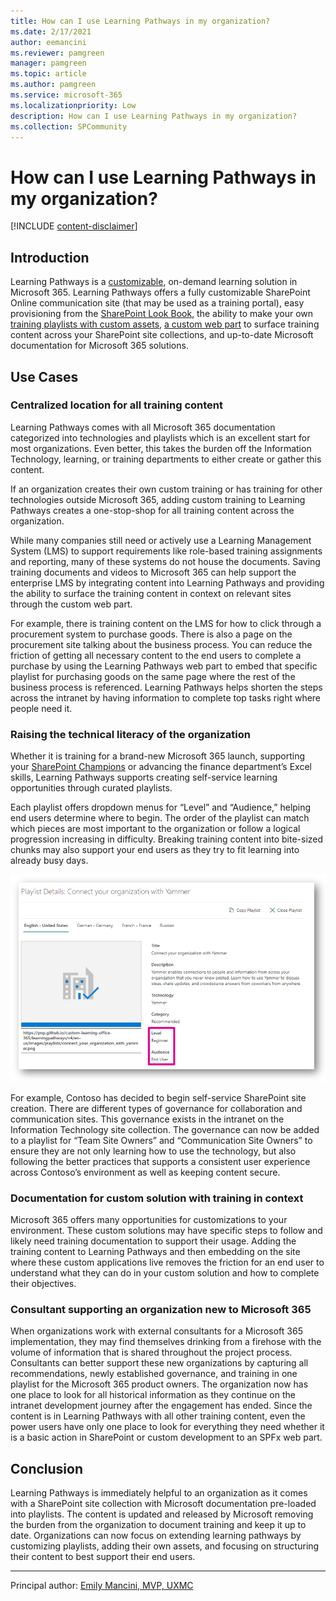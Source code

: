 ```yaml
---
title: How can I use Learning Pathways in my organization?
ms.date: 2/17/2021
author: eemancini
ms.reviewer: pamgreen
manager: pamgreen
ms.topic: article
ms.author: pamgreen
ms.service: microsoft-365
ms.localizationpriority: Low
description: How can I use Learning Pathways in my organization?
ms.collection: SPCommunity
---
```


# How can I use Learning Pathways in my organization?

[!INCLUDE [content-disclaimer](includes/content-disclaimer.md)]

## Introduction

Learning Pathways is a [customizable](/office365/customlearning/custom_accessadmin), on-demand learning solution in Microsoft 365. Learning Pathways offers a fully customizable SharePoint Online communication site (that may be used as a training portal), easy provisioning from the [SharePoint Look Book](https://lookbook.microsoft.com/details/3df8bd55-b872-4c9d-88e3-6b2f05344239?source=default), the ability to make your own [training playlists with custom assets](/office365/customlearning/custom_addassets), [a custom web part](/office365/customlearning/custom_whereiswebpart) to surface training content across your SharePoint site collections, and up-to-date Microsoft documentation for Microsoft 365 solutions.

## Use Cases

### Centralized location for all training content

Learning Pathways comes with all Microsoft 365 documentation categorized into technologies and playlists which is an excellent start for most organizations. Even better, this takes the burden off the Information Technology, learning, or training departments to either create or gather this content.

If an organization creates their own custom training or has training for other technologies outside Microsoft 365, adding custom training to Learning Pathways creates a one-stop-shop for all training content across the organization.

While many companies still need or actively use a Learning Management System (LMS) to support requirements like role-based training assignments and reporting, many of these systems do not house the documents. Saving training documents and videos to Microsoft 365 can help support the enterprise LMS by integrating content into Learning Pathways and providing the ability to surface the training content in context on relevant sites through the custom web part.

For example, there is training content on the LMS for how to click through a procurement system to purchase goods. There is also a page on the procurement site talking about the business process. You can reduce the friction of getting all necessary content to the end users to complete a purchase by using the Learning Pathways web part to embed that specific playlist for purchasing goods on the same page where the rest of the business process is referenced. Learning Pathways helps shorten the steps across the intranet by having information to complete top tasks right where people need it.

### Raising the technical literacy of the organization

Whether it is training for a brand-new Microsoft 365 launch, supporting your [SharePoint Champions](/microsoft-365/community/empowering-your-sharepoint-champions) or advancing the finance department’s Excel skills, Learning Pathways supports creating self-service learning opportunities through curated playlists.

Each playlist offers dropdown menus for “Level” and “Audience,” helping end users determine where to begin. The order of the playlist can match which pieces are most important to the organization or follow a logical progression increasing in difficulty. Breaking training content into bite-sized chunks may also support your end users as they try to fit learning into already busy days.

![Learning Pathways Admin View of Playlist Metadata.](media/how-can-i-use-learning-pathways-in-my-organization/LPMetadata.PNG)

For example, Contoso has decided to begin self-service SharePoint site creation. There are different types of governance for collaboration and communication sites. This governance exists in the intranet on the Information Technology site collection. The governance can now be added to a playlist for “Team Site Owners” and “Communication Site Owners” to ensure they are not only learning how to use the technology, but also following the better practices that supports a consistent user experience across Contoso’s environment as well as keeping content secure.

### Documentation for custom solution with training in context

 Microsoft 365 offers many opportunities for customizations to your environment. These custom solutions may have specific steps to follow and likely need training documentation to support their usage. Adding the training content to Learning Pathways and then embedding on the site where these custom applications live removes the friction for an end user to understand what they can do in your custom solution and how to complete their objectives.

### Consultant supporting an organization new to Microsoft 365

 When organizations work with external consultants for a Microsoft 365 implementation, they may find themselves drinking from a firehose with the volume of information that is shared throughout the project process. Consultants can better support these new organizations by capturing all recommendations, newly established governance, and training in one playlist for the Microsoft 365 product owners. The organization now has one place to look for all historical information as they continue on the intranet development journey after the engagement has ended. Since the content is in Learning Pathways with all other training content, even the power users have only one place to look for everything they need whether it is a basic action in SharePoint or custom development to an SPFx web part.

## Conclusion

Learning Pathways is immediately helpful to an organization as it comes with a SharePoint site collection with Microsoft documentation pre-loaded into playlists. The content is updated and released by Microsoft removing the burden from the organization to document training and keep it up to date. Organizations can now focus on extending learning pathways by customizing playlists, adding their own assets, and focusing on structuring their content to best support their end users.

---

Principal author: [Emily Mancini, MVP, UXMC](https://www.linkedin.com/in/eemancini)
